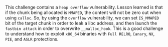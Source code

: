 This challenge contains a `heap overflow` vulnerability. Lesson learned is that if the chunk being allocated is `MMAPED`, the content will not be zero out when using `calloc`. So, by using the `overflow` vulnerability, we can set `IS_MMAPED` bit of the target chunk in order to leak a libc address, and then launch the `fastbin attack` in order to overwrite `__malloc_hook`. This is a good challenge to understand how to exploit `x86_64` binaries with `Full RELRO`, `Canary`, `NX`, `PIE`, and `ASLR` protections.